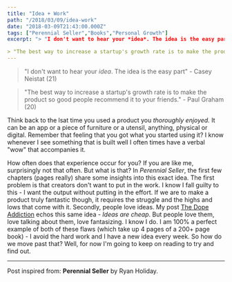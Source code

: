 ```yaml
---
title: "Idea + Work"
path: "/2018/03/09/idea-work"
date: "2018-03-09T21:43:00.000Z"
tags: ["Perennial Seller","Books","Personal Growth"]
excerpt: "> "I don't want to hear your *idea*. The idea is the easy part" - Casey Neistat (21)

> "The best way to increase a startup's growth rate is to make the product so good people recommend it to your..."
---
```


> "I don't want to hear your *idea*. The idea is the easy part" - Casey Neistat (21)

> "The best way to increase a startup's growth rate is to make the product so good people recommend it to your friends." - Paul Graham (20)

Think back to the lsat time you used a product you *thoroughly enjoyed.* It can be an app or a piece of furniture or a utensil, anything, physical or digital. Remember that feeling that you got what you started using it? I know whenever I see something that is built well I often times have a verbal "wow" that accompanies it.

How often does that experience occur for you? If you are like me, surprisingly not that often. But what is that? In *Perennial Seller*, the first few chapters (pages really) share some insights into this exact idea. The first problem is that creators don't want to put in the work. I know I fall guilty to this - I want the output without putting in the effort. If we are to make a product truly fantastic though, it requires the struggle and the highs and lows that come with it. Secondly, people love ideas. My post [The Dope Addiction](/blog/2018/01/21/the-dope-addiction.html) echos this same idea - *Ideas are cheap*. But people love them, love talking about them, love fantasizing. I know I do. I am 100% a perfect example of both of these flaws (which take up 4 pages of a 200+ page book) - I avoid the hard work and I have a new idea every week. So how do we move past that? Well, for now I'm going to keep on reading to try and find out.

---

Post inspired from: **Perennial Seller** by Ryan Holiday.
